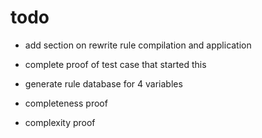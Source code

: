 # todo

- add section on rewrite rule compilation and application

- complete proof of test case that started this

- generate rule database for 4 variables

- completeness proof

- complexity proof

